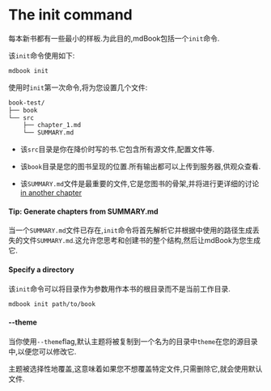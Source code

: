 # The init command

每本新书都有一些最小的样板.为此目的,mdBook包括一个`init`命令.

该`init`命令使用如下:

```bash
mdbook init
```

使用时`init`第一次命令,将为您设置几个文件:

```bash
book-test/
├── book
└── src
    ├── chapter_1.md
    └── SUMMARY.md
```

-   该`src`目录是你在降价时写的书.它包含所有源文件,配置文件等.

-   该`book`目录是您的图书呈现的位置.所有输出都可以上传到服务器,供观众查看.

-   该`SUMMARY.md`文件是最重要的文件,它是您图书的骨架,并将进行更详细的讨论[in another
    chapter](../format/summary.md)

#### Tip: Generate chapters from SUMMARY.md

当一个`SUMMARY.md`文件已存在,`init`命令将首先解析它并根据中使用的路径生成丢失的文件`SUMMARY.md`.这允许您思考和创建书的整个结构,然后让mdBook为您生成它.

#### Specify a directory

该`init`命令可以将目录作为参数用作本书的根目录而不是当前工作目录.

```bash
mdbook init path/to/book
```

#### --theme

当你使用`--theme`flag,默认主题将被复制到一个名为的目录中`theme`在您的源目录中,以便您可以修改它.

主题被选择性地覆盖,这意味着如果您不想覆盖特定文件,只需删除它,就会使用默认文件.
